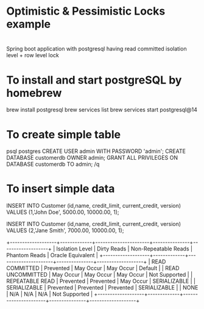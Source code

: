 #
#  Optimistic & Pessimistic Locks example 
#

Spring boot application with postgresql having read committed isolation level + row level lock

# To install and start postgreSQL by homebrew

brew install postgresql
brew services list
brew services start postgresql@14

# To create simple table 

psql postgres
CREATE USER admin WITH PASSWORD 'admin';
CREATE DATABASE customerdb OWNER admin;
GRANT ALL PRIVILEGES ON DATABASE customerdb TO admin;
/q


# To insert simple data 

INSERT INTO Customer (id,name, credit_limit, current_credit, version) VALUES (1,'John Doe', 5000.00, 10000.00, 1);

INSERT INTO Customer (id,name, credit_limit, current_credit, version) VALUES (2,'Jane Smith', 7000.00, 10000.00, 1);


+-------------------+-------------+----------------------+---------------+-------------------+
| Isolation Level   | Dirty Reads | Non-Repeatable Reads | Phantom Reads | Oracle Equivalent |
+-------------------+-------------+----------------------+---------------+-------------------+
| READ COMMITTED    | Prevented   | May Occur            | May Occur     | Default           |
| READ UNCOMMITTED  | May Occur   | May Occur            | May Occur     | Not Supported     |
| REPEATABLE READ   | Prevented   | Prevented            | May Occur     | SERIALIZABLE      |
| SERIALIZABLE      | Prevented   | Prevented            | Prevented     | SERIALIZABLE      |
| NONE              | N/A         | N/A                  | N/A           | Not Supported     |
+-------------------+-------------+----------------------+---------------+-------------------+
